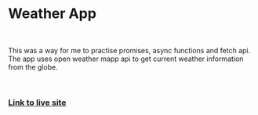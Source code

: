 <h1>Weather App</h1>
<br>
<p>
  This was a way for me to practise promises, async functions and fetch api.
  The app uses open weather mapp api to get current weather information from
  the globe.
</p>
<br>

### [Link to live site](https://konstanenonen.github.io/weather-app/)

